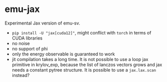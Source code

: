 # emu-jax

Experimental Jax version of emu-sv.

- `pip install -U "jax[cuda12]"`, might conflict with `torch` in terms of CUDA libraries
- no noise
- no support of phi
- only the energy observable is guaranteed to work
- jit compilation takes a long time. It is not possible to use a loop jax primitive in krylov_exp, because
the list of lanczos vectors grows and jax needs a constant pytree structure. It is possible to use a `jax.lax.scan` instead?